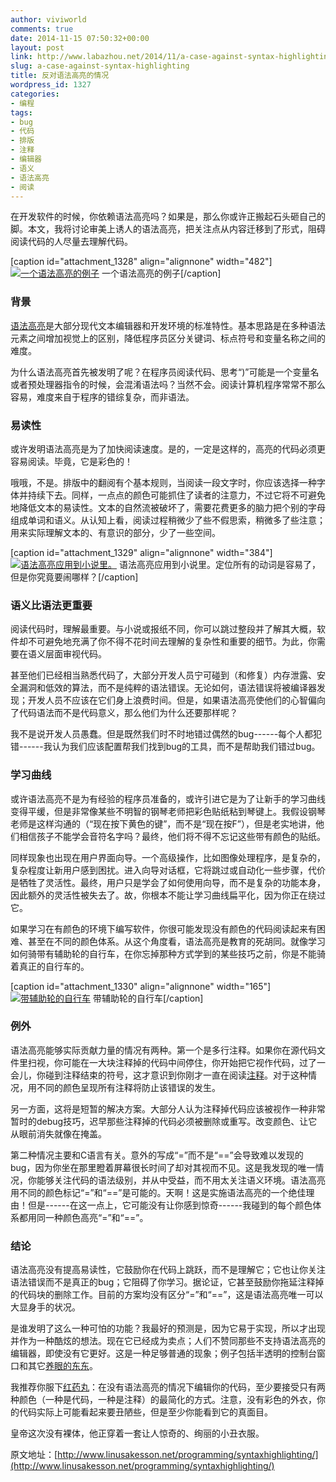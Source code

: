 ```yaml
---
author: viviworld
comments: true
date: 2014-11-15 07:50:32+00:00
layout: post
link: http://www.labazhou.net/2014/11/a-case-against-syntax-highlighting/
slug: a-case-against-syntax-highlighting
title: 反对语法高亮的情况
wordpress_id: 1327
categories:
- 编程
tags:
- bug
- 代码
- 排版
- 注释
- 编辑器
- 语义
- 语法高亮
- 阅读
---
```


在开发软件的时候，你依赖语法高亮吗？如果是，那么你或许正搬起石头砸自己的脚。本文，我将讨论审美上诱人的语法高亮，把关注点从内容迁移到了形式，阻碍阅读代码的人尽量去理解代码。

[caption id="attachment_1328" align="alignnone" width="482"][![一个语法高亮的例子](http://www.labazhou.net/wp-content/uploads/2014/11/syntax-highlighting-example.png)](http://www.labazhou.net/wp-content/uploads/2014/11/syntax-highlighting-example.png) 一个语法高亮的例子[/caption]


### 背景


[语法高亮](http://zh.wikipedia.org/wiki/語法突顯)是大部分现代文本编辑器和开发环境的标准特性。基本思路是在多种语法元素之间增加视觉上的区别，降低程序员区分关键词、标点符号和变量名称之间的难度。

为什么语法高亮首先被发明了呢？在程序员阅读代码、思考“)”可能是一个变量名或者预处理器指令的时候，会混淆语法吗？当然不会。阅读计算机程序常常不那么容易，难度来自于程序的错综复杂，而非语法。


### 易读性


或许发明语法高亮是为了加快阅读速度。是的，一定是这样的，高亮的代码必须更容易阅读。毕竟，它是彩色的！

哦哦，不是。排版中的翻阅有个基本规则，当阅读一段文字时，你应该选择一种字体并持续下去。同样，一点点的颜色可能抓住了读者的注意力，不过它将不可避免地降低文本的易读性。文本的自然流被破坏了，需要花费更多的脑力把个别的字母组成单词和语义。从认知上看，阅读过程稍微少了些不假思索，稍微多了些注意；用来实际理解文本的、有意识的部分，少了一些空间。

[caption id="attachment_1329" align="alignnone" width="384"][![语法高亮应用到小说里。](http://www.labazhou.net/wp-content/uploads/2014/11/syntax-highting-applied-to-fiction.png)](http://www.labazhou.net/wp-content/uploads/2014/11/syntax-highting-applied-to-fiction.png) 语法高亮应用到小说里。定位所有的动词是容易了，但是你究竟要闹哪样？[/caption]


### 语义比语法更重要


阅读代码时，理解最重要。与小说或报纸不同，你可以跳过整段并了解其大概，软件却不可避免地充满了你不得不花时间去理解的复杂性和重要的细节。为此，你需要在语义层面审视代码。

甚至他们已经相当熟悉代码了，大部分开发人员宁可碰到（和修复）内存泄露、安全漏洞和低效的算法，而不是纯粹的语法错误。无论如何，语法错误将被编译器发现；开发人员不应该在它们身上浪费时间。但是，如果语法高亮使他们的心智偏向了代码语法而不是代码意义，那么他们为什么还要那样呢？

我不是说开发人员愚蠢。但是既然我们时不时地错过偶然的bug------每个人都犯错------我认为我们应该配置帮我们找到bug的工具，而不是帮助我们错过bug。


### 学习曲线


或许语法高亮不是为有经验的程序员准备的，或许引进它是为了让新手的学习曲线变得平缓，但是非常像某些不明智的钢琴老师把彩色贴纸粘到琴键上。我假设钢琴老师是这样沟通的（“现在按下黄色的键”，而不是“现在按F”），但是老实地讲，他们相信孩子不能学会音符名字吗？最终，他们将不得不忘记这些带有颜色的贴纸。

同样现象也出现在用户界面向导。一个高级操作，比如图像处理程序，是复杂的，复杂程度让新用户感到困扰。进入向导对话框，它将跳过或自动化一些步骤，代价是牺牲了灵活性。最终，用户只是学会了如何使用向导，而不是复杂的功能本身，因此额外的灵活性被失去了。故，你根本不能让学习曲线扁平化，因为你正在绕过它。

如果学习在有颜色的环境下编写软件，你很可能发现没有颜色的代码阅读起来有困难、甚至在不同的颜色体系。从这个角度看，语法高亮是教育的死胡同。就像学习如何骑带有辅助轮的自行车，在你忘掉那种方式学到的某些技巧之前，你是不能骑着真正的自行车的。

[caption id="attachment_1330" align="alignnone" width="165"][![带辅助轮的自行车](http://www.labazhou.net/wp-content/uploads/2014/11/trainingwheel.jpg)](http://www.labazhou.net/wp-content/uploads/2014/11/trainingwheel.jpg) 带辅助轮的自行车[/caption]


### 例外


语法高亮能够实际贡献力量的情况有两种。第一个是多行注释。如果你在源代码文件里扫视，你可能在一大块注释掉的代码中间停住，你开始把它视作代码，过了一会儿，你碰到注释结束的符号，这才意识到你刚才一直在阅读[注释](http://zh.wikipedia.org/wiki/注释_(计算机语言))。对于这种情况，用不同的颜色呈现所有注释将防止该错误的发生。

另一方面，这将是短暂的解决方案。大部分人认为注释掉代码应该被视作一种非常暂时的debug技巧，迟早那些注释掉的代码必须被删除或重写。改变颜色、让它从眼前消失就像在掩盖。

第二种情况主要和C语言有关。意外的写成“=”而不是“==”会导致难以发现的bug，因为你坐在那里瞪着屏幕很长时间了却对其视而不见。这是我发现的唯一情况，你能够关注代码的语法级别，并从中受益，而不用太关注语义环境。语法高亮用不同的颜色标记“=”和“==”是可能的。天啊！这是实施语法高亮的一个绝佳理由！但是------在这一点上，它可能没有让你感到惊奇------我碰到的每个颜色体系都用同一种颜色高亮“=”和“==”。


### 结论


语法高亮没有提高易读性，它鼓励你在代码上跳跃，而不是理解它；它也让你关注语法错误而不是真正的bug；它阻碍了你学习。据论证，它甚至鼓励你拖延注释掉的代码块的删除工作。目前的方案均没有区分“=”和“==”，这是语法高亮唯一可以大显身手的状况。

是谁发明了这么一种可怕的功能？我最好的预测是，因为它易于实现，所以才出现并作为一种酷炫的想法。现在它已经成为卖点；人们不赞同那些不支持语法高亮的编辑器，即使没有它更好。这是一种足够普通的现象；例子包括半透明的控制台窗口和其它[养眼的东东](http://www.linusakesson.net/cookies/display.php?id=3910)。

我推荐你服下[红药丸](http://en.wikipedia.org/wiki/Red_pill)：在没有语法高亮的情况下编辑你的代码，至少要接受只有两种颜色（一种是代码，一种是注释）的最简化的方式。注意，没有彩色的外衣，你的代码实际上可能看起来要丑陋些，但是至少你能看到它的真面目。

皇帝这次没有裸体，他正穿着一套让人惊奇的、绚丽的小丑衣服。

原文地址：[http://www.linusakesson.net/programming/syntaxhighlighting/](http://www.linusakesson.net/programming/syntaxhighlighting/)
